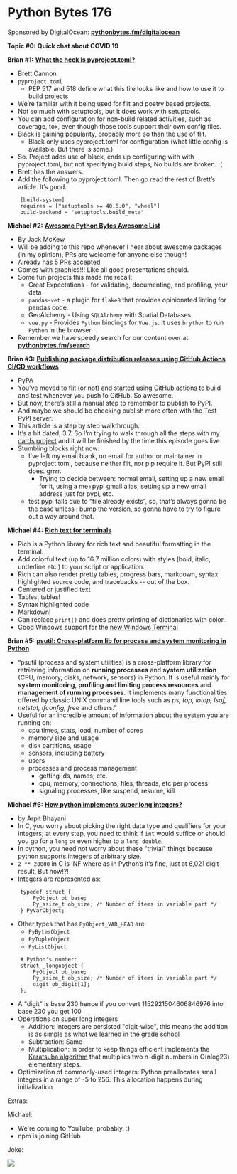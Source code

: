# Python Bytes 176

Sponsored by DigitalOcean: [**pythonbytes.fm/digitalocean**](http://pythonbytes.fm/digitalocean)

**Topic #0: Quick chat about COVID 19**

**Brian #1:** [**What the heck is pyproject.toml?**](https://snarky.ca/what-the-heck-is-pyproject-toml/)

- Brett Cannon
- `pyproject.toml` 
	- PEP 517 and 518 define what this file looks like and how to use it to build projects
- We’re familiar with it being used for flit and poetry based projects.
- Not so much with setuptools, but it does work with setuptools.
- You can add configuration for non-build related activities, such as coverage, tox, even though those tools support their own config files.
- Black is gaining popularity, probably more so than the use of flit.
	- Black only uses pyproject.toml for configuration (what little config is available. But there is some.)
- So. Project adds use of black, ends up configuring with with pyproject.toml, but not specifying build steps, No builds are broken. :(
- Brett has the answers. 
- Add the following to pyproject.toml. Then go read the rest of Brett’s article. It’s good.

```
    [build-system]
    requires = ["setuptools >= 40.6.0", "wheel"]
    build-backend = "setuptools.build_meta"
```

**Michael #2:**  [**Awesome Python Bytes Awesome List**](https://github.com/JackMcKew/awesome-python-bytes)

- By Jack McKew
- Will be adding to this repo whenever I hear about awesome packages (in my opinion), PRs are welcome for anyone else though!
- Already has 5 PRs accepted
- Comes with graphics!!! Like all good presentations should.
- Some fun projects this made me recall:
	- Great Expectations - for validating, documenting, and profiling, your data
	- `pandas-vet` - a plugin for `flake8` that provides opinionated linting for pandas code.
	- GeoAlchemy - Using `SQLAlchemy` with Spatial Databases.
	- `vue.py` - Provides `Python` bindings for `Vue.js`. It uses `brython` to run `Python` in the browser.
- Remember we have speedy search for our content over at [**pythonbytes.fm/search**](https://pythonbytes.fm/search)

**Brian #3:** [**Publishing package distribution releases using GitHub Actions CI/CD workflows**](https://packaging.python.org/guides/publishing-package-distribution-releases-using-github-actions-ci-cd-workflows/)

- PyPA
- You’ve moved to flit (or not) and started using GitHub actions to build and test whenever you push to GitHub. So awesome. 
- But now, there’s still a manual step to remember to publish to PyPI.
- And maybe we should be checking publish more often with the Test PyPI server.
- This article is a step by step walkthrough.
- It’s a bit dated, 3.7. So I’m trying to walk through all the steps with my [cards project](https://github.com/okken/cards) and it will be finished by the time this episode goes live.
- Stumbling blocks right now: 
	- I’ve left my email blank, no email for author or maintainer in pyproject.toml, because neither flit, nor pip require it. But PyPI still does. grrrr.
		- Trying to decide between: normal email, setting up a new email for it, using a me+pypi gmail alias, setting up a new email address just for pypi, etc.
	- test pypi fails due to “file already exists”, so, that’s always gonna be the case unless I bump the version, so gonna have to try to figure out a way around that.

**Michael #4:** [**Rich text for terminals**](https://github.com/willmcgugan/rich)

- Rich is a Python library for rich text and beautiful formatting in the terminal.
- Add colorful text (up to 16.7 million colors) with styles (bold, italic, underline etc.) to your script or application.
- Rich can also render pretty tables, progress bars, markdown, syntax highlighted source code, and tracebacks -- out of the box.
- Centered or justified text
- Tables, tables!
- Syntax highlighted code
- Markdown!
- Can replace `print()` and does pretty printing of dictionaries with color.
- Good Windows support for the [new Windows Terminal](https://www.youtube.com/watch?v=8gw0rXPMMPE&app=desktop)

**Brian #5:** [**psutil: Cross-platform lib for process and system monitoring in Python**](https://github.com/giampaolo/psutil)

- “psutil (process and system utilities) is a cross-platform library for retrieving information on **running processes** and **system utilization** (CPU, memory, disks, network, sensors) in Python. It is useful mainly for **system monitoring**, **profiling and limiting process resources** and **management of running processes**. It implements many functionalities offered by classic UNIX command line tools such as *ps, top, iotop, lsof, netstat, ifconfig, free* and others.”
- Useful for an incredible amount of information about the system you are running on:
	- cpu times, stats, load, number of cores
	- memory size and usage
	- disk partitions, usage
	- sensors, including battery
	- users
	- processes and process management
		- getting ids, names, etc. 
		- cpu, memory, connections, files, threads, etc per process
		- signaling processes, like suspend, resume, kill

**Michael #6:** [**How python implements super long integers?**](https://arpitbhayani.me/blogs/super-long-integers)

- by Arpit Bhayani
- In C, you worry about picking the right data type and qualifiers for your integers; at every step, you need to think if `int` would suffice or should you go for a `long` or even higher to a `long double`.
- In python, you need not worry about these "trivial" things because python supports integers of arbitrary size.
- `2 ** 20000` in C is INF where as in Python’s it’s fine, just at 6,021 digit result. But how!?!
- Integers are represented as:

```
    typedef struct {
        PyObject ob_base;
        Py_ssize_t ob_size; /* Number of items in variable part */
    } PyVarObject;
```

- Other types that has `PyObject_VAR_HEAD` are
    - `PyBytesObject`
    - `PyTupleObject`
    - `PyListObject`

```
    # Python's number:
    struct _longobject {
        PyObject ob_base;
        Py_ssize_t ob_size; /* Number of items in variable part */
        digit ob_digit[1];
    };
```

- A "digit" is base 230 hence if you convert 1152921504606846976 into base 230 you get 100
- Operations on super long integers
	- Addition: Integers are persisted "digit-wise", this means the addition is as simple as what we learned in the grade school 
	- Subtraction: Same
	- Multiplication: In order to keep things efficient implements the [Karatsuba algorithm](https://en.wikipedia.org/wiki/Karatsuba_algorithm) that multiplies two n-digit numbers in O(nlog23) elementary steps.
- Optimization of commonly-used integers: Python preallocates small integers in a range of -5 to 256. This allocation happens during initialization

Extras:

Michael:

* We're coming to YouTube, probably. :)
* npm is joining GitHub

Joke:

![](https://trello-attachments.s3.amazonaws.com/58e3f7c543422d7f3ad84f33/5dea83bee3827f5c467b6898/5214f4ea7ea12031cb0c7e5035928612/d85e1dd68f88abf594905fa3fcc736de.jpg)
